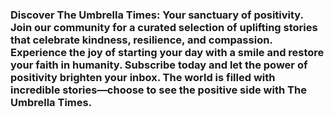 ### Discover The Umbrella Times: Your sanctuary of positivity. Join our community for a curated selection of uplifting stories that celebrate kindness, resilience, and compassion. Experience the joy of starting your day with a smile and restore your faith in humanity. Subscribe today and let the power of positivity brighten your inbox. The world is filled with incredible stories—choose to see the positive side with The Umbrella Times.

